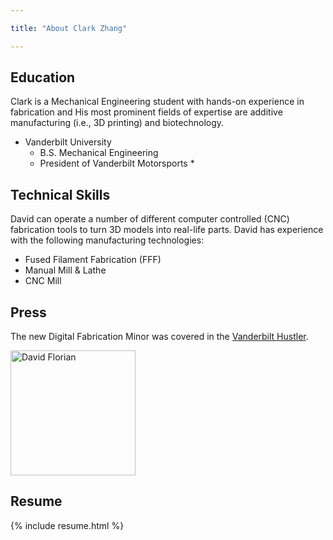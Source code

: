 ```yaml
---

title: "About Clark Zhang"

---
```


## Education

Clark is a Mechanical Engineering student with hands-on experience in fabrication and  His most prominent fields of expertise are additive manufacturing (i.e., 3D printing) and biotechnology. 

* Vanderbilt University
  * B.S. Mechanical Engineering
  * President of Vanderbilt Motorsports
    * 

## Technical Skills

David can operate a number of different computer controlled (CNC) fabrication tools to turn 3D models into real-life parts. David has experience with the following manufacturing technologies:

* Fused Filament Fabrication (FFF)
* Manual Mill & Lathe
* CNC Mill

## Press 

The new Digital Fabrication Minor was covered in the [Vanderbilt Hustler](https://vanderbilthustler.com/2022/11/09/digital-fabrication-minor-introduced-for-2022-23-academic-year/).

<img src="/assets/img/David_Headshot_web2.jpg" alt="David Florian" style="width:200px;"/>

## Resume

{% include resume.html %}